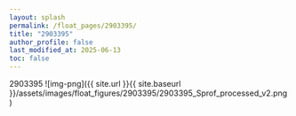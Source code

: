 ```yaml
---
layout: splash
permalink: /float_pages/2903395/
title: "2903395"
author_profile: false
last_modified_at: 2025-06-13
toc: false
---
```

 
2903395
![img-png]({{ site.url }}{{ site.baseurl }}/assets/images/float_figures/2903395/2903395_Sprof_processed_v2.png)